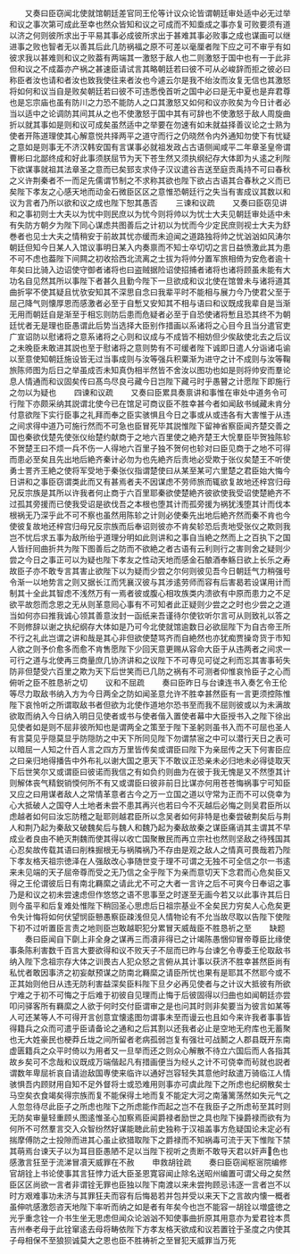 <!-- { "loadSidebar": true } -->
　　又奏曰臣窃闻北使就馆朝廷差官同王伦等计议众论皆谓朝廷审处适中必无过举和议之事次第可成此至幸也然众皆知和议之可成而不知埀成之事亦复可败要须有道以济之何则彼所求出于平易其事必成彼所求出于甚难其事必败事之成也谋画可以继进事之败也智者无以善其后此几防祸福之原不可差以毫厘者陛下应之可不审乎有如彼求我以甚难则和议之败葢有两端其一激怒于敌人也二则激怒于国中也有一于此非但和议之不成葢亦产祸之甚速臣请试言其略朝廷若曰彼不可从必峻辞而拒之彼必曰称臣者汝也请和者汝也致我使往来者汝也今遽云尔是我不绐汝而汝复无信也其激怒将如何和议当自是败矣朝廷若曰彼不可违悉俛首听之国中必曰是无中夏也是弃君尊也是忘宗庙也虽有防川之力恐不能防人之口其激怒又如何和议亦败矣为今日计者必当以适中之论调防其间其从之也不使激怒于国中其有可辞也不使激怒于敌人周旋曲折以就其事如是则和议可成矣虽然适中之举要在勿速有如未就益择善议论之士熟为使者开陈道理使其心解意悦共择两平之道守而行之仍晓然令内外通知勿使下有忧疑之意如是则事无不济汉韩安国有言谋事必就祖发政占古语侧闻咸平二年章圣皇帝谓曹彬曰北鄙终成和好此事须朕屈节为天下苍生然又须执纲纪存大体即为乆逺之利陛下欲谋事就祖其法章圣之意而已矣郅支求侍子汉议遣谷吉送至庭贡禹持不可曰春秋之义许荆秦者不一而足先儒谓节制之不求称其欲也陛下欲占古语其合春秋之义而已矣陛下孝友之心感天地而动金石微臣区区之意惟恐朝廷行之失当有害成议其数以和议为言者乃所以欲和议之成也陛下恕其愚否
　　三谏和议疏
　　又奏曰臣窃见讲和之事初则士大夫以为忧中则民庶以为忧今则将帅以为忧士大夫见朝廷审处适中未有失防方朝夕为陛下同心谋虑共图善后之计初以为忧而今少定民庶则视士大夫为舒巻者也见士大夫之情稍安于前故其忧亦缓而未迫闻之道路独将帅之忧汹汹如风涛尔朝廷但知今日某人入馆议事明日某入内奏禀而不知士卒切切之言日益愤激此其为患不可不虑也葢陛下间闗之初收拾西北流离之士拔为将帅分置军旅相倚为安危者逾十年矣曰比骑入边诏使守御者诸将也曰盗贼据险诏使招捕者诸将也诸将顾虽未能有大功名自见然其所以事陛下者甚久且勤今陛下一旦欲成和议北使在馆曽未与诸将道其曲折寜不使其疑且忧欤安知其不深思自念曰我辈平时不能相与展力今乃使君父至于屈己降气则懐厚恩而感激者必至于自慙又安知其不相与语曰和议既成我辈自是当渐无用而朝廷自是渐至于相忘则防后患而危疑者必至于自恐使诸将慙且恐其终不为朝廷忧者无是理也臣愚谓此后势当选择大臣别作措画以系诸将之心目今且当分遣官吏广宣诏防以慰诸将之意系诸将之心则和议成与不成皆不相妨但少俟敌使北去之后议之未晚臣未敢进其説也至于慰诸将之意则势有不可缓者陛下诚即日遣人分诣诸屯谕以至意使知朝廷施设皆无过当事成则与汝等强兵积粟渐为进守之计不成则与汝等鞠旅陈师图为后日之举虽成否未知真伪相半然皆不舍汝以图功也如是则将帅安而羣论息人情通而和议固矣传曰髙鸟尽良弓藏今日岂陛下藏弓时乎愚瞽之计愿陛下即施行之勿以为疑也
　　四谏和议疏
　　又奏曰臣累具奏禀讲和事惟在审处中道务令可行陛下亦颇采纳其説谓北使今已在馆足可商议臣不胜幸甚今者如闻敌书缄藏未肯分付意欲陛下实行臣事之礼拜而奉之臣实骇惧且今日之事或从或违各有大害惟于从违之间求得中道乃可施行然而不可急也臣冒死毕其説惟陛下留神省察臣闻齐楚交善之国也秦欲伐楚先使张仪绐楚约献商于之地六百里使之絶齐楚王大恱羣臣毕贺独陈轸不贺楚王曰不烦一兵不伤一人得地六百里子独不贺何也轸对曰臣见商于之地不可得而患必至矣且先出地后絶齐秦计必勿为也先絶齐后责地必受欺于张仪矣楚王不听使勇士詈齐王絶之使将军受地于秦张仪指谓楚使曰从某至某可六里楚之君臣始大悔今日讲和之事臣窃谓类此而又有甚焉者夫不因谋虑不劳师旅而辄欲复故地还梓宫归母兄反宗族是其所以许我者何止商于六百里耶秦欲使楚絶齐彼欲使我受诏使楚絶齐不过孤其旁援而已使我受诏是欲伐吾之本根也堕其计而孤旁援为祸犹浅堕其计而伐本根祸无乃深乎此不可不察也虽然用陈轸之计则必使秦先出地后絶齐然而秦不肯也今使彼复故地还梓宫归母兄反宗族而后奉诏则彼亦不肯矣轸恐后责地受张仪之欺则我岂不忧后求五事为敌所绐乎道理分明如此则讲和之事自当絶之然而上之百执下之国人皆纡囘曲折共为陛下图善后之防而不欲絶之者古语有云利则行之害则舍之疑则少尝之今日之事正可以为疑也陛下孝友之性动天地而感金石酿酒奉觞日欲上长乐之寿故臣子亦不敢专言其害止欲陛下以为疑而少尝之尔何则彼见吾今日朝廷气力稍强号令渐一以地势言之则又据长江而凭襄汉彼与其涉逺劳师而容有后害曷若设谋用计而制其十全此其智虑不浅然万有一焉者彼或腹心相攻族类内溃欲有中原而患力之不足欲平故怨而念恩之无从则革意囘心事有不可知者此正疑则少尝之之时也少尝之之道当如何亦曰推我诚心领其善意汝封一函纸来吾谨待尔使钦听尔言可从则致礼以答之不则修辞以谢之执纪纲存大体如是乃可今北使就馆逾数日必欲屈陛下为自古帝王所不行之礼此岂谓之讲和哉是其心非但欲使楚骂齐而自絶然也亦犹痴贾操竒货于市知人欲之则予价愈多而愈不肯售愿陛下少回天意更赐从容命大臣于从违两者之间求一可行之道与北使再三商量庶几协济讲和之议陛下不可専见可従之利而忘其害事茍失防非但楚受六百里之欺为天下后世笑而已几防之祸有不可测者仰惟哀怜臣子之心而俯听之臣不胜恳祈之切
　　议和不屈疏
　　奏曰臣昨日与台谏连书入奏乞令王伦等尽力取敌书纳入方为今日两全之防如闻圣意允许不胜幸甚然臣有一言更须控陈惟陛下哀怜听之所谓取敌书者但欲为北使作道地尔恐书至而我不屈则彼或以为未满故欲取而纳入今日纳入明日见使者或书与使者偕入置使者幕中大臣授书入之陛下徐出见使者如是则不屈非彼所知也是谓两全之策至于陛下圣躬则虽书入而不可屈也圣人有言莫见乎隠莫显乎防隠防之中天下所同见陛下勿谓禁宻之中可以潜行天日之表可以暗屈一人知之什百人言之四方万里皆传矣或谓臣曰陛下为亲屈传之天下何害臣应之曰亲归地得播告中外布礼以谢大国之恵天下不敢议正恐亲未必归地未必得徒取天下后世笑尔又或谓臣曰彼诺而我信之有如负约则曲为在彼于我无愧是又不然堕其计则解体丧气精鋭销愞何所不有又或谓臣曰彼非前日比谋亦何用苍苍悔祸事宁可知臣又应之曰用谋者敌人之常情革意者古今之万一立国之道以守常为正而不可以侥幸为心大抵破人之国夺人土地者未尝不患其再兴也若曰今不灭越后必悔之则吴君臣所以虑越者如何曰汝忘防稽之耻耶则越君臣所以念吴者如何非特是也秦尝破荆矣后与荆人和荆乃起为秦敌又破魏矣后与魏人和魏乃起为秦敌故秦之谋臣痛诮其主谓其不早成业者良由不絶灭荆魏而使其得以收亡国聚散民而再立宗社也然则坚敌之待残国其心忍矣故传载其语曰削株掘根无与祸隣祸乃不存由是观之敌人之情真可畏哉若乃陛下孝友格天祖宗徳泽在人强敌改心亊随世变于理不可谓之无独不可全信之尔一书逺来未见端的天子屈帝尊而受之无乃信之全乎陛下为亲而意切天下念君而心危矣臣又得之王伦谓彼后日有南北羇縻之请此尤不可之大者一言许之后不可爽今日奉诏之事乃是和议之初未尝速虑但作悠悠之语不思事至之时遂至无画今若又以此事许其后日则今虽平和后复难处惟陛下稍回圣心思虑后日祖宗基业不全矣民力穷矣人心危矣更令失计悔将如何伏望悯臣戅愚察臣疎浅但见人情物论有不允当故尽取以告陛下使陛下初不过听置臣言责之地则臣岂敢越职犯分累冒天威哉臣不胜恳祈之至
　　缺题
　　奏曰臣闻自下劘上非全身之谋再三而凟非得已之计竭陈愚悃仰冒帝尊臣比缘使事条陈利害数千百言大要欲得和议不败天子不屈而已昨与台谏乞令専委王伦取敌书纳入陛下念祖宗存大体之训畏古人犯众怒之言俯从其计事以获济不胜幸甚然臣尚有私忧者敢因事济之初妄献预谋之防南北羇縻之请臣所忧也果有是耶其不然耶今或不正其始则他日从违无防利害益深矣臣料陛下旦夕必再见使者与之计议大抵彼有所欲宁难之于初不可悔之于后难于初彼自见理而止悔于后彼固得以归曲也如闻朝廷亦尝叩问驿客所有羇縻之人欲于何时交付臣谓审之是也问其时则非矣要当为彼言如某等人可还某等人不可得开言创意宜懐逺图勿谓事未至而谩云也且如今来许我者事事皆得籍兵之众而可遣乎臣请备论之通和之后其割以还我者必止是空地无府库也无蓄聚也无大姓豪民也梗莽丘垅之间所留者老病孤弱岂复有强壮可战鬭之人郡县既开东南虚匮籍兵之众平时倚以为用者又一旦举而还之则众心解散不待立六国后而人各指其故乡矣可不念哉和议既成万端偕起凡有措画便当为经乆之计不可侥幸而茍就也説者谓数年卑屈祈哀自请迨敌国専使来临许以通好岂容轻失其意他时敌遣万骑临江人情骇惧吾内顾财用自知不足外督将士或恐难用则事亦可虞此陛下之所虑也纪纲散矣士马空矣衣食竭矣得宗族而复不能保得土地而复不能定大河之南藩篱荡然如失元气之人忽忽待尽此臣子之所虑也陛下之所虑能作而起之岂不在我臣子之所虑茍至其时则无防矣审量轻重顾乆图逺惟圣心加察焉臣闻爵禄者励世之具也陛下操爵禄而欲有为何所不可然羣言交入众智纷然好谋能聴此前史独称于汉祖盖事方危疑国论未定必有揣摩傅防之士投隙而进其心虽止欲猎取陛下之爵禄而不知祸毒可流于天下惟陛下禁其萌焉台谏天子以为耳目臣愚陋不足以当陛下视听之责断不敢导天君以奸声色也感激言狂至于流涕冒凟天威罪在不赦
　　申救胡铨疏
　　奏曰臣窃闻枢宻院编修官胡铨上书论使事其言狂悖力诋大臣圣恩寛容闻止除名送昭州编置可谓父母之矣然臣区区尚欲一言者非谓铨无罪也臣独以陛下南渡以来未尝拘顾忌讳逐一言者岂不以时方艰难事功未济与其罪狂夫而容有后悔曷若并包并受以来天下之言故内懐一概者虽伸吭感激怨咨天地陛下率听而纳之如是者有年矣今也岂不能容一胡铨以増盛徳之光乎重念铨一介书生坐无思虑但闻众论汹汹不知使事曲折原其用意亦为爱君铨本贯吉州奉老母于此铨窜逺去母将畴依陛下方孝友格天欲成和议若置铨于圣度之内使其子母相保不至狼狈诚莫大之恩也臣不胜祷祈之至冒犯天威罪当万死
